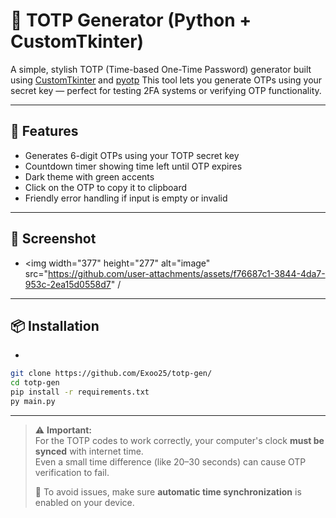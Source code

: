# 🔐 TOTP Generator (Python + CustomTkinter)

A simple, stylish TOTP (Time-based One-Time Password) generator built using [CustomTkinter](https://github.com/TomSchimansky/CustomTkinter) and [pyotp](https://github.com/pyauth/pyotp)
This tool lets you generate OTPs using your secret key — perfect for testing 2FA systems or verifying OTP functionality.

---

## 🚀 Features

- Generates 6-digit OTPs using your TOTP secret key
- Countdown timer showing time left until OTP expires
- Dark theme with green accents
- Click on the OTP to copy it to clipboard
- Friendly error handling if input is empty or invalid

---

## 📸 Screenshot

- <img width="377" height="277" alt="image" src="https://github.com/user-attachments/assets/f76687c1-3844-4da7-953c-2ea15d0558d7" /

---

## 📦 Installation
-
```bash
git clone https://github.com/Exoo25/totp-gen/
cd totp-gen
pip install -r requirements.txt
py main.py
```
---

 >⚠️ **Important:**  
 >For the TOTP codes to work correctly, your computer's clock **must be synced** with internet time.  
 >Even a small time difference (like 20–30 seconds) can cause OTP verification to fail.  
 > 
 >🔧 To avoid issues, make sure **automatic time synchronization** is enabled on your device.
 >

